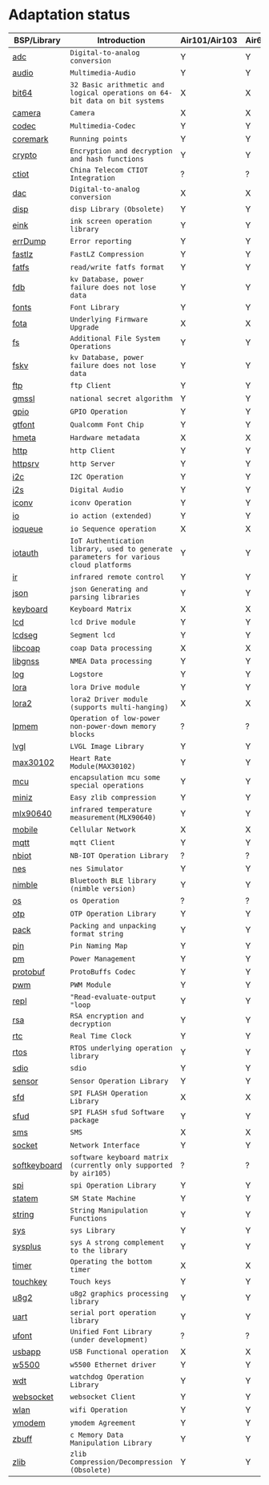 # Adaptation status

|BSP/Library | Introduction|Air101/Air103|Air601|Air105|ESP32C3|ESP32S3|Air780E/Air700E|
|---|---|---|---|---|---|---|---|
|[adc](adc.md)|`Digital-to-analog conversion`|Y|Y|Y|Y|Y|Y|
|[audio](audio.md)|`Multimedia-Audio`|Y|Y|Y|X|X|Y|
|[bit64](bit64.md)|`32 Basic arithmetic and logical operations on 64-bit data on bit systems`|X|X|Y|Y|Y|Y|
|[camera](camera.md)|`Camera`|X|X|Y|X|X|X|
|[codec](codec.md)|`Multimedia-Codec`|Y|Y|Y|X|X|Y|
|[coremark](coremark.md)|`Running points`|Y|Y|Y|Y|Y|Y|
|[crypto](crypto.md)|`Encryption and decryption and hash functions`|Y|Y|Y|Y|Y|Y|
|[ctiot](ctiot.md)|`China Telecom CTIOT Integration`|?|?|?|?|?|?|
|[dac](dac.md)|`Digital-to-analog conversion`|X|X|Y|X|X|X|
|[disp](disp.md)|`disp Library (Obsolete)`|Y|Y|Y|Y|Y|Y|
|[eink](eink.md)|`ink screen operation library`|Y|Y|Y|Y|Y|Y|
|[errDump](errDump.md)|`Error reporting`|Y|Y|X|X|X|Y|
|[fastlz](fastlz.md)|`FastLZ Compression`|Y|Y|X|X|X|Y|
|[fatfs](fatfs.md)|`read/write fatfs format`|Y|Y|Y|Y|Y|Y|
|[fdb](fdb.md)|`kv Database, power failure does not lose data`|Y|Y|Y|Y|Y|Y|
|[fonts](fonts.md)|`Font Library`|Y|Y|Y|Y|Y|Y|
|[fota](fota.md)|`Underlying Firmware Upgrade`|X|X|Y|X|X|Y|
|[fs](fs.md)|`Additional File System Operations`|Y|Y|Y|Y|Y|Y|
|[fskv](fskv.md)|`kv Database, power failure does not lose data`|Y|Y|Y|Y|Y|Y|
|[ftp](ftp.md)|`ftp Client`|Y|Y|Y|Y|Y|Y|
|[gmssl](gmssl.md)|`national secret algorithm`|Y|Y|Y|X|X|Y|
|[gpio](gpio.md)|`GPIO Operation`|Y|Y|Y|Y|Y|Y|
|[gtfont](gtfont.md)|`Qualcomm Font Chip`|Y|Y|Y|X|X|Y|
|[hmeta](hmeta.md)|`Hardware metadata`|X|X|X|X|X|Y|
|[http](http.md)|`http Client`|Y|Y|Y|Y|Y|Y|
|[httpsrv](httpsrv.md)|`http Server`|Y|Y|X|Y|Y|Y|
|[i2c](i2c.md)|`I2C Operation`|Y|Y|Y|Y|Y|Y|
|[i2s](i2s.md)|`Digital Audio`|Y|Y|X|X|X|Y|
|[iconv](iconv.md)|`iconv Operation`|Y|Y|Y|Y|Y|Y|
|[io](io.md)|`io action (extended)`|Y|Y|Y|Y|Y|Y|
|[ioqueue](ioqueue.md)|`io Sequence operation`|X|X|Y|X|X|X|
|[iotauth](iotauth.md)|`IoT Authentication library, used to generate parameters for various cloud platforms`|Y|Y|Y|Y|Y|Y|
|[ir](ir.md)|`infrared remote control`|Y|Y|X|Y|Y|Y|
|[json](json.md)|`json Generating and parsing libraries`|Y|Y|Y|Y|Y|Y|
|[keyboard](keyboard.md)|`Keyboard Matrix`|X|X|Y|X|X|X|
|[lcd](lcd.md)|`lcd Drive module`|Y|Y|Y|Y|Y|Y|
|[lcdseg](lcdseg.md)|`Segment lcd`|Y|Y|X|X|X|X|
|[libcoap](libcoap.md)|`coap Data processing`|X|X|X|X|X|X|
|[libgnss](libgnss.md)|`NMEA Data processing`|Y|Y|Y|Y|Y|Y|
|[log](log.md)|`Logstore`|Y|Y|Y|Y|Y|Y|
|[lora](lora.md)|`lora Drive module`|Y|Y|Y|Y|Y|Y|
|[lora2](lora2.md)|`lora2 Driver module (supports multi-hanging)`|X|X|X|Y|Y|Y|
|[lpmem](lpmem.md)|`Operation of low-power non-power-down memory blocks`|?|?|?|?|?|?|
|[lvgl](lvgl.md)|`LVGL Image Library`|Y|Y|Y|Y|Y|Y|
|[max30102](max30102.md)|`Heart Rate Module(MAX30102)`|Y|Y|Y|Y|Y|Y|
|[mcu](mcu.md)|`encapsulation mcu some special operations`|Y|Y|Y|Y|Y|Y|
|[miniz](miniz.md)|`Easy zlib compression`|Y|Y|Y|X|X|Y|
|[mlx90640](mlx90640.md)|`infrared temperature measurement(MLX90640)`|Y|Y|Y|Y|Y|Y|
|[mobile](mobile.md)|`Cellular Network`|X|X|X|X|X|Y|
|[mqtt](mqtt.md)|`mqtt Client`|Y|Y|Y|Y|Y|Y|
|[nbiot](nbiot.md)|`NB-IOT Operation Library`|?|?|?|?|?|?|
|[nes](nes.md)|`nes Simulator`|Y|Y|Y|X|X|Y|
|[nimble](nimble.md)|`Bluetooth BLE library (nimble version)`|Y|Y|X|Y|Y|X|
|[os](os.md)|`os Operation`|?|?|?|?|?|?|
|[otp](otp.md)|`OTP Operation Library`|Y|Y|Y|X|X|Y|
|[pack](pack.md)|`Packing and unpacking format string`|Y|Y|Y|Y|Y|Y|
|[pin](pin.md)|`Pin Naming Map`|Y|Y|Y|X|X|X|
|[pm](pm.md)|`Power Management`|Y|Y|Y|Y|Y|Y|
|[protobuf](protobuf.md)|`ProtoBuffs Codec`|Y|Y|Y|Y|Y|Y|
|[pwm](pwm.md)|`PWM Module`|Y|Y|Y|Y|Y|Y|
|[repl](repl.md)|`"Read-evaluate-output "loop`|Y|Y|Y|Y|Y|Y|
|[rsa](rsa.md)|`RSA encryption and decryption`|Y|Y|Y|Y|Y|Y|
|[rtc](rtc.md)|`Real Time Clock`|Y|Y|Y|Y|Y|Y|
|[rtos](rtos.md)|`RTOS underlying operation library`|Y|Y|Y|Y|Y|Y|
|[sdio](sdio.md)|`sdio`|Y|Y|X|X|X|X|
|[sensor](sensor.md)|`Sensor Operation Library`|Y|Y|Y|Y|Y|Y|
|[sfd](sfd.md)|`SPI FLASH Operation Library`|X|X|Y|X|X|Y|
|[sfud](sfud.md)|`SPI FLASH sfud Software package`|Y|Y|Y|Y|Y|Y|
|[sms](sms.md)|`SMS`|X|X|X|X|X|X|
|[socket](socket.md)|`Network Interface`|Y|Y|Y|Y|Y|Y|
|[softkeyboard](softkeyboard.md)|`software keyboard matrix (currently only supported by air105)`|?|?|?|?|?|?|
|[spi](spi.md)|`spi Operation Library`|Y|Y|Y|Y|Y|Y|
|[statem](statem.md)|`SM State Machine`|Y|Y|Y|Y|Y|Y|
|[string](string.md)|`String Manipulation Functions`|Y|Y|Y|Y|Y|Y|
|[sys](sys.md)|`sys Library`|Y|Y|Y|Y|Y|Y|
|[sysplus](sysplus.md)|`sys A strong complement to the library`|Y|Y|Y|Y|Y|Y|
|[timer](timer.md)|`Operating the bottom timer`|X|X|X|X|X|X|
|[touchkey](touchkey.md)|`Touch keys`|Y|Y|X|X|X|X|
|[u8g2](u8g2.md)|`u8g2 graphics processing library`|Y|Y|Y|Y|Y|Y|
|[uart](uart.md)|`serial port operation library`|Y|Y|Y|Y|Y|Y|
|[ufont](ufont.md)|`Unified Font Library (under development)`|?|?|?|?|?|?|
|[usbapp](usbapp.md)|`USB Functional operation`|X|X|Y|X|X|X|
|[w5500](w5500.md)|`w5500 Ethernet driver`|Y|Y|Y|Y|Y|Y|
|[wdt](wdt.md)|`watchdog Operation Library`|Y|Y|Y|Y|Y|Y|
|[websocket](websocket.md)|`websocket Client`|Y|Y|Y|Y|Y|Y|
|[wlan](wlan.md)|`wifi Operation`|Y|Y|X|Y|Y|Y|
|[ymodem](ymodem.md)|`ymodem Agreement`|Y|Y|Y|Y|Y|Y|
|[zbuff](zbuff.md)|`c Memory Data Manipulation Library`|Y|Y|Y|Y|Y|Y|
|[zlib](zlib.md)|`zlib Compression/Decompression (Obsolete)`|Y|Y|Y|X|X|X|
